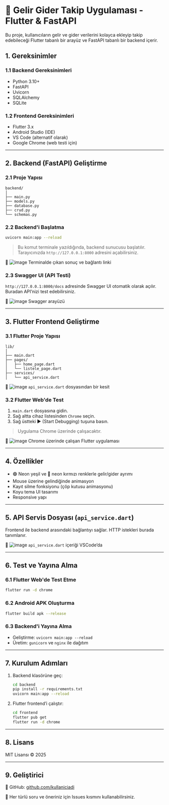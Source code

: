 
# 💸 Gelir Gider Takip Uygulaması - Flutter & FastAPI

Bu proje, kullanıcıların gelir ve gider verilerini kolayca ekleyip takip edebileceği Flutter tabanlı bir arayüz ve FastAPI tabanlı bir backend içerir.

## 1. Gereksinimler

### 1.1 Backend Gereksinimleri
- Python 3.10+
- FastAPI
- Uvicorn
- SQLAlchemy
- SQLite

### 1.2 Frontend Gereksinimleri
- Flutter 3.x
- Android Studio (IDE)
- VS Code (alternatif olarak)
- Google Chrome (web testi için)

---

## 2. Backend (FastAPI) Geliştirme

### 2.1 Proje Yapısı

```
backend/
│
├── main.py
├── models.py
├── database.py
├── crud.py
└── schemas.py
```

### 2.2 Backend'i Başlatma

```bash
uvicorn main:app --reload
```

> Bu komut terminale yazıldığında, backend sunucusu başlatılır. Tarayıcınızda `http://127.0.0.1:8000` adresini açabilirsiniz.

📸 ![image](https://github.com/user-attachments/assets/fc44137c-009b-45e6-8ed7-b91bcbe6cfd0) Terminalde çıkan sonuç ve bağlantı linki

### 2.3 Swagger UI (API Testi)

`http://127.0.0.1:8000/docs` adresinde Swagger UI otomatik olarak açılır. Buradan API’nizi test edebilirsiniz.

📸 ![image](https://github.com/user-attachments/assets/1c5784f5-ed57-4016-9115-032c1dd95cd0) Swagger arayüzü

---

## 3. Flutter Frontend Geliştirme

### 3.1 Flutter Proje Yapısı

```
lib/
│
├── main.dart
├── pages/
│   ├── home_page.dart
│   └── listele_page.dart
├── services/
│   └── api_service.dart
```

📸 ![image](https://github.com/user-attachments/assets/62089ace-afbc-434d-b99e-0af7d45e2815) `api_service.dart` dosyasından bir kesit

### 3.2 Flutter Web'de Test

1. `main.dart` dosyasına gidin.
2. Sağ altta cihaz listesinden `Chrome` seçin.
3. Sağ üstteki ▶️ (Start Debugging) tuşuna basın.

> Uygulama Chrome üzerinde çalışacaktır.

📸 ![image](https://github.com/user-attachments/assets/53c76b3f-fc01-4d82-bb60-b2bccb71ed87) Chrome üzerinde çalışan Flutter uygulaması

---

## 4. Özellikler

- 🟢 Neon yeşil ve 🔴 neon kırmızı renklerle gelir/gider ayrımı
- Mouse üzerine gelindiğinde animasyon
- Kayıt silme fonksiyonu (çöp kutusu animasyonu)
- Koyu tema UI tasarımı
- Responsive yapı

---

## 5. API Servis Dosyası (`api_service.dart`)

Frontend ile backend arasındaki bağlantıyı sağlar. HTTP istekleri burada tanımlanır.

📸 ![image](https://github.com/user-attachments/assets/ebd2bc8d-c79d-4d22-bc2f-6a71a20472bc) `api_service.dart` içeriği VSCode’da

---

## 6. Test ve Yayına Alma

### 6.1 Flutter Web'de Test Etme

```bash
flutter run -d chrome
```

### 6.2 Android APK Oluşturma

```bash
flutter build apk --release
```

### 6.3 Backend'i Yayına Alma

- Geliştirme: `uvicorn main:app --reload`
- Üretim: `gunicorn` ve `nginx` ile dağıtım

---

## 7. Kurulum Adımları

1. Backend klasörüne geç:
   ```bash
   cd backend
   pip install -r requirements.txt
   uvicorn main:app --reload
   ```
2. Flutter frontend’i çalıştır:
   ```bash
   cd frontend
   flutter pub get
   flutter run -d chrome
   ```

---

## 8. Lisans

MIT Lisansı © 2025

---

## 9. Geliştirici

📌 GitHub: [github.com/kullaniciadi](https://github.com/tahaefendy)

💬 Her türlü soru ve öneriniz için Issues kısmını kullanabilirsiniz.
